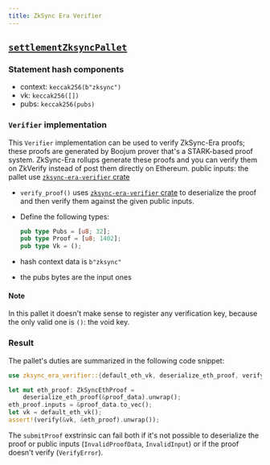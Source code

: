 ```yaml
---
title: ZkSync Era Verifier
---
```


## [`settlementZksyncPallet`](https://github.com/HorizenLabs/zkVerify/tree/main/verifiers/zksync)

### Statement hash components

- context: `keccak256(b"zksync")`
- vk: `keccak256([])`
- pubs: `keccak256(pubs)`

### `Verifier` implementation

This `Verifier` implementation can be used to verify ZkSync-Era proofs; these proofs are generated by Boojum prover that's a
STARK-based proof system. ZkSync-Era rollups generate these proofs and you can verify them on ZkVerify instead of
post them directly on Ethereum.
public inputs: the pallet use [`zksync-era-verifier` crate](https://github.com/HorizenLabs/zksync-era-verifier/tree/v0.1.0)

- `verify_proof()` uses [`zksync-era-verifier` crate](https://github.com/HorizenLabs/zksync-era-verifier/tree/v0.1.0) to deserialize
the proof and then verify them against the given public inputs.
- Define the following types:

    ```rust
    pub type Pubs = [u8; 32];
    pub type Proof = [u8; 1402];
    pub type Vk = ();
    ```

- hash context data is `b"zksync"`
- the pubs bytes are the input ones

#### Note

In this pallet it doesn't make sense to register any verification key, because the only valid one is `()`: the void key.

### Result

The pallet's duties are summarized in the following code snippet:

```rust
use zksync_era_verifier::{default_eth_vk, deserialize_eth_proof, verify, ZkSyncEthProof};

let mut eth_proof: ZkSyncEthProof =
    deserialize_eth_proof(&proof_data).unwrap();
eth_proof.inputs = &proof_data.to_vec();
let vk = default_eth_vk();
assert!(verify(&vk, &eth_proof).unwrap());
```

The `submitProof` exstrinsic can fail both if it's not possible to deserialize the proof or public inputs (`InvalidProofData`,
`InvalidInput`) or if the proof doesn't verify (`VerifyError`).
